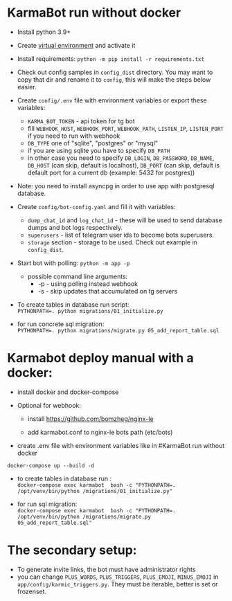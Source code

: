 # KarmaBot run without docker

* Install python 3.9+

* Create [virtual environment](https://docs.python.org/3/tutorial/venv.html) and activate it

* Install requirements: ```python -m pip install -r requirements.txt```

* Check out config samples in `config_dist` directory.
  You may want to copy that dir and rename it to `config`, this will make the steps below easier.

* Create `config/.env` file with environment variables or export these variables:
  * `KARMA_BOT_TOKEN` - api token for tg bot
  * fill `WEBHOOK_HOST`, `WEBHOOK_PORT`, `WEBHOOK_PATH`, `LISTEN_IP`, `LISTEN_PORT` if you need to run with webhook
  * `DB_TYPE` one of "sqlite", "postgres" or "mysql"
  * if you are using sqlite you have to specify `DB_PATH`
  * in other case you need to specify `DB_LOGIN`, `DB_PASSWORD`, `DB_NAME`, `DB_HOST` (can skip, default is localhost),
    `DB_PORT` (can skip, default is default port for a current db (example: 5432 for postgres))
* Note: you need to install asyncpg in order to use app with postgresql database.
* Create `config/bot-config.yaml` and fill it with variables:
  * `dump_chat_id` and `log_chat_id` - these will be used to send database dumps and bot logs respectively.
  * `superusers` - list of telegram user ids to become bots superusers.
  * `storage` section - storage to be used. Check out example in `config_dist`.

* Start bot with polling: ```python -m app -p```

  * possible command line arguments:
    * -p - using polling instead webhook
    * -s - skip updates that accumulated on tg servers

* To create tables in database run script:\
```PYTHONPATH=. python migrations/01_initialize.py```
* for run concrete sql migration:\
```PYTHONPATH=. python migrations/migrate.py 05_add_report_table.sql```

# Karmabot deploy manual with a docker:

* install docker and docker-compose

* Optional for webhook:

  * install https://github.com/bomzheg/nginx-le

  * add karmabot.conf to nginx-le bots path (etc/bots)

* create .env file with environment variables like in #KarmaBot run without docker

```docker-compose up --build -d```

* to  create tables in database run :\
```docker-compose exec karmabot  bash -c "PYTHONPATH=. /opt/venv/bin/python /migrations/01_initialize.py"```

* for run sql migration: \
```docker-compose exec karmabot  bash -c "PYTHONPATH=. /opt/venv/bin/python /migrations/migrate.py 05_add_report_table.sql"```

# The secondary setup:
* To generate invite links, the bot must have administrator rights
* you can change `PLUS_WORDS`, `PLUS_TRIGGERS`, `PLUS_EMOJI`, `MINUS_EMOJI` in `app/config/karmic_triggers.py`.
They must be iterable, better is set or frozenset.
